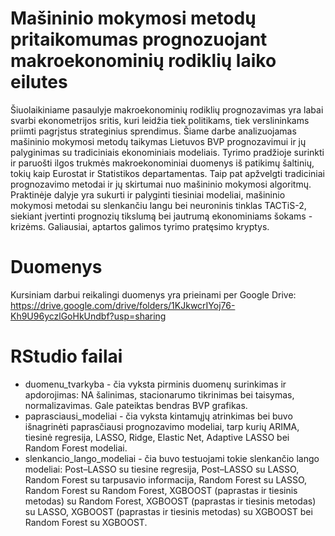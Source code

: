 # Mašininio mokymosi metodų pritaikomumas prognozuojant makroekonominių rodiklių laiko eilutes
Šiuolaikiniame pasaulyje makroekonominių rodiklių prognozavimas yra labai svarbi 
ekonometrijos sritis, kuri leidžia tiek politikams, tiek verslininkams priimti pagrįstus strateginius 
sprendimus. Šiame darbe analizuojamas mašininio mokymosi metodų taikymas Lietuvos BVP prognozavimui ir jų palyginimas su tradiciniais ekonominiais modeliais. Tyrimo pradžioje surinkti ir paruošti ilgos trukmės makroekonominiai duomenys iš patikimų šaltinių, tokių kaip Eurostat ir Statistikos departamentas. Taip pat apžvelgti tradiciniai prognozavimo metodai ir jų skirtumai nuo mašininio mokymosi algoritmų. Praktinėje dalyje yra sukurti ir palyginti tiesiniai modeliai, mašininio mokymosi metodai su slenkančiu langu bei neuroninis tinklas TACTiS-2, siekiant įvertinti prognozių tikslumą bei jautrumą ekonominiams šokams - krizėms. Galiausiai, aptartos galimos tyrimo pratęsimo kryptys.

# Duomenys
Kursiniam darbui reikalingi duomenys yra prieinami per Google Drive:
https://drive.google.com/drive/folders/1KJkwcrIYoj76-Kh9U96yczlGoHkUndbf?usp=sharing

# RStudio failai
- duomenu_tvarkyba - čia vyksta pirminis duomenų surinkimas ir apdorojimas: NA šalinimas, stacionarumo tikrinimas bei taisymas, normalizavimas. Gale pateiktas bendras BVP grafikas.
- paprasciausi_modeliai - čia vyksta kintamųjų atrinkimas bei buvo išnagrinėti paprasčiausi prognozavimo modeliai, tarp kurių ARIMA, tiesinė regresija, LASSO, Ridge, Elastic Net, Adaptive LASSO bei Random Forest modeliai. 
- slenkancio_lango_modeliai - čia buvo testuojami tokie slenkančio lango modeliai: Post–LASSO su tiesine regresija, Post–LASSO su LASSO, Random Forest su tarpusavio informacija, Random Forest su LASSO, Random Forest su Random Forest, XGBOOST (paprastas ir tiesinis metodas) su Random Forest, XGBOOST (paprastas ir tiesinis metodas) su LASSO, XGBOOST (paprastas ir tiesinis metodas) su XGBOOST bei Random Forest su XGBOOST.

